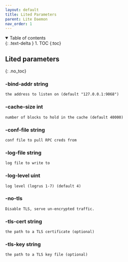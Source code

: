 ```yaml
---
layout: default
title: Lited Parameters
parent: Lite Daemon
nav_order: 1
---
```


<details open markdown="block">
  <summary>
    Table of contents
  </summary>
  {: .text-delta }
1. TOC
{:toc}
</details>

## Lited parameters
{: .no_toc}

### -bind-addr string
```
the address to listen on (default "127.0.0.1:9068")
```

### -cache-size int
```
number of blocks to hold in the cache (default 40000)
```

### -conf-file string
```
conf file to pull RPC creds from
```

### -log-file string
```
log file to write to
```

### -log-level uint
```
log level (logrus 1-7) (default 4)
```

### -no-tls
```
Disable TLS, serve un-encrypted traffic.
```

### -tls-cert string
```
the path to a TLS certificate (optional)
```

### -tls-key string
```
the path to a TLS key file (optional)
```
